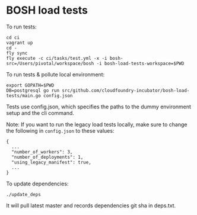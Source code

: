 # BOSH load tests

To run tests:

```
cd ci
vagrant up
cd -
fly sync
fly execute -c ci/tasks/test.yml -x -i bosh-src=/Users/pivotal/workspace/bosh -i bosh-load-tests-workspace=$PWD
```

To run tests & pollute local environment:

```
export GOPATH=$PWD
DB=postgresql go run src/github.com/cloudfoundry-incubator/bosh-load-tests/main.go config.json
```

Tests use config.json, which specifies the paths to the dummy environment setup and the cli command.

Note: If you want to run the legacy load tests locally, make sure to change the following in `config.json` to these values:

```
{ 
  ...
  "number_of_workers": 3,
  "number_of_deployments": 1,
  "using_legacy_manifest": true,
  ...
}
```

To update dependencies:

```
./update_deps
```

It will pull latest master and records dependencies git sha in deps.txt.
